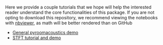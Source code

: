 Here we provide a couple tutorials that we hope will help the interested 
reader understand the core functionalities of this package. If you are not opting
to download this repository, we recommend viewing the notebooks with 
[nbviewer](http://nbviewer.jupyter.org/), as math will be better rendered than on GitHub

* [General pyroomacoustics demo](http://nbviewer.jupyter.org/github/LCAV/pyroomacoustics/blob/master/notebooks/pyroomacoustics_demo.ipynb)
* [STFT tutorial and demo](http://nbviewer.jupyter.org/github/ebezzam/pyroomacoustics/blob/stft_notebook/notebooks/stft.ipynb)
